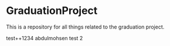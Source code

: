 # GraduationProject

This is a repository for all things related to the graduation project.

test++1234
abdulmohsen
test 2
